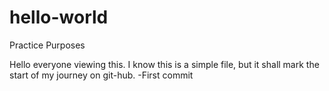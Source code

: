 # hello-world
Practice Purposes

Hello everyone viewing this. I know this is a simple file, but it shall mark the start of my journey on git-hub. 
-First commit
